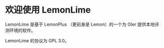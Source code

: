 # 欢迎使用 LemonLime

LemonLime 是基于 LemonPlus （更前身是 Lemon）的一个为 OIer 提供本地评测环境的软件。

LemonLime 的协议为 GPL 3.0。
